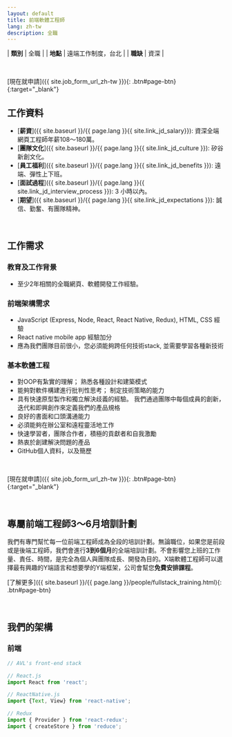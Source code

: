 ```yaml
---
layout: default
title: 前端軟體工程師
lang: zh-tw
description: 全職
---
```




| **類別** | 全職 |
| **地點** | 遠端工作制度，台北 |
| **職缺** | 資深 |

<br>

[現在就申請]({{ site.job_form_url_zh-tw }}){: .btn#page-btn}{:target="_blank"}

## 工作資料
- [**薪資**]({{ site.baseurl }}/{{ page.lang }}{{ site.link_jd_salary}}): 資深全端網頁工程師年薪108～180萬。
- [**團隊文化**]({{ site.baseurl }}/{{ page.lang }}{{ site.link_jd_culture }}): 矽谷新創文化。
- [**員工福利**]({{ site.baseurl }}/{{ page.lang }}{{ site.link_jd_benefits }}): 遠端、彈性上下班。
- [**面試過程**]({{ site.baseurl }}/{{ page.lang }}{{ site.link_jd_interview_process }}): 3 小時以內。
- [**期望**]({{ site.baseurl }}/{{ page.lang }}{{ site.link_jd_expectations }}): 誠信、勤奮、有團隊精神。

<br>

## 工作需求

### 教育及工作背景
- 至少2年相關的全職網頁、軟體開發工作經驗。

### 前端架構需求
- JavaScript (Express, Node, React, React Native, Redux), HTML, CSS 經驗
- React native mobile app 經驗加分
- 應為我們團隊目前很小，您必須能夠跨任何技術stack, 並需要學習各種新技術

### 基本軟體工程
- 對OOP有紮實的理解； 熟悉各種設計和建築模式
- 能夠對軟件構建進行批判性思考； 制定技術策略的能力
- 具有快速原型製作和獨立解決歧義的經驗。 我們通過團隊中每個成員的創新，迭代和即興創作來定義我們的產品規格
- 良好的書面和口頭溝通能力
- 必須能夠在辦公室和遠程靈活地工作
- 快速學習者，團隊合作者，積極的貢獻者和自我激勵
- 熱衷於創建解決問題的產品
- GitHub個人資料，以及簡歷

<br>

[現在就申請]({{ site.job_form_url_zh-tw }}){: .btn#page-btn}{:target="_blank"}

<br>

## 專屬前端工程師3～6月培訓計劃

我們有專門幫忙每一位前端工程師成為全段的培訓計劃。無論職位，如果您是前段或是後端工程師，我們會進行**3到6個月**的全端培訓計劃。不會影響您上班的工作量、責任、時間，是完全為個人與團隊成長、開發為目的。X端軟體工程師可以選擇最有興趣的Y端語言和想要學的Y端框架，公司會幫您**免費安排課程**。

[了解更多]({{ site.baseurl }}/{{ page.lang }}/people/fullstack_training.html){: .btn#page-btn}

<br>

## 我們的架構

### 前端
```javascript
// AVL's front-end stack

// React.js
import React from 'react';

// ReactNative.js
import {Text, View} from 'react-native';

// Redux
import { Provider } from 'react-redux';
import { createStore } from 'reduce';
```

